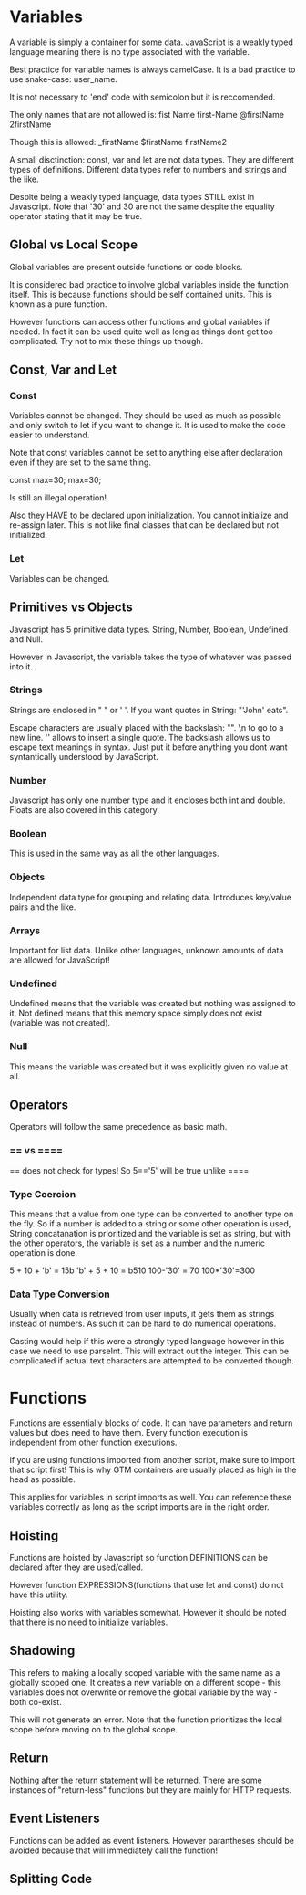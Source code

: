 # Variables

A variable is simply a container for some data. JavaScript is a weakly typed language meaning there is no type associated with the variable.

Best practice for variable names is always camelCase. It is a bad practice to use snake-case: user_name. 

It is not necessary to 'end' code with semicolon but it is reccomended. 

The only names that are not allowed is:
fist Name
first-Name
@firstName
2firstName

Though this is allowed:
\_firstName
$firstName
firstName2

A small disctinction: const, var and let are not data types. They are different types of definitions. Different data types refer to numbers and strings and the like. 

Despite being a weakly typed language, data types STILL exist in Javascript. Note that '30' and 30 are not the same despite the equality operator stating that it may be true. 

## Global vs Local Scope

Global variables are present outside functions or code blocks. 

It is considered bad practice to involve global variables inside the function itself. This is because functions should be self contained units. This is known as a pure function.

However functions can access other functions and global variables if needed. In fact it can be used quite well as long as things dont get too complicated. Try not to mix these things up though. 

## Const, Var and Let

### Const

Variables cannot be changed. They should be used as much as possible and only switch to let if you want to change it. It is used to make the code easier to understand. 

Note that const variables cannot be set to anything else after declaration even if they are set to the same thing. 

const max=30;
max=30;

Is still an illegal operation!

Also they HAVE to be declared upon initialization. You cannot initialize and re-assign later. This is not like final classes that can be declared but not initialized. 

### Let

Variables can be changed.

## Primitives vs Objects

Javascript has 5 primitive data types. String, Number, Boolean, Undefined and Null.

However in Javascript, the variable takes the type of whatever was passed into it.

### Strings

Strings are enclosed in " " or ' '. If you want quotes in String: "'John' eats".

Escape characters are usually placed with the backslash: "\". \n to go to a new line. \'' allows to insert a single quote. The backslash allows us to escape text meanings in syntax. Just put it before anything you dont want syntantically understood by JavaScript.

### Number

Javascript has only one number type and it encloses both int and double. Floats are also covered in this category.

### Boolean

This is used in the same way as all the other languages.

### Objects

Independent data type for grouping and relating data. Introduces key/value pairs and the like. 

### Arrays

Important for list data. Unlike other languages, unknown amounts of data are allowed for JavaScript!

### Undefined

Undefined means that the variable was created but nothing was assigned to it. Not defined means that this memory space simply does not exist (variable was not created).

### Null

This means the variable was created but it was explicitly given no value at all.

## Operators

Operators will follow the same precedence as basic math.

### == vs ====

== does not check for types! So 5=='5' will be true unlike ====

### Type Coercion

This means that a value from one type can be converted to another type on the fly. So if a number is added to a string or some other operation is used, String concatanation is prioritized and the variable is set as string, but with the other operators, the variable is set as a number and the numeric operation is done.

5 + 10 + 'b' = 15b
'b' + 5 + 10 = b510
100-'30' = 70
100*'30'=300

### Data Type Conversion

Usually when data is retrieved from user inputs, it gets them as strings instead of numbers. As such it can be hard to do numerical operations. 

Casting would help if this were a strongly typed language however in this case we need to use parseInt. This will extract out the integer.  This can be complicated if actual text characters are attempted to be converted though.

<script>
//convert string to integer
parseInt(value);
//convert integer to string
value.toString();
</script>

# Functions

Functions are essentially blocks of code. It can have parameters and return values but does need to have them. Every function execution is independent from other function executions. 

If you are using functions imported from another script, make sure to import that script first! This is why GTM containers are usually placed as high in the head as possible. 

This applies for variables in script imports as well. You can reference these variables correctly as long as the script imports are in the right order. 

## Hoisting

Functions are hoisted by Javascript so function DEFINITIONS can be declared after they are used/called. 

However function EXPRESSIONS(functions that use let and const) do not have this utility. 

Hoisting also works with variables somewhat. However it should be noted that there is no need to initialize variables. 

## Shadowing

This refers to making a locally scoped variable with the same name as a globally scoped one. It creates a new variable on a different scope - this variables does not overwrite or remove the global variable by the way - both co-exist. 

<script>
let userName="Max"
function display(){
    let userName="Manu";
    alert("Manu");
}
display();
</script>

This will not generate an error. Note that the function prioritizes the local scope before moving on to the global scope. 


## Return

Nothing after the return statement will be returned. There are some instances of "return-less" functions but they are mainly for HTTP requests. 

## Event Listeners

Functions can be added as event listeners. However parantheses should be avoided because that will immediately call the function!



## Splitting Code

